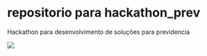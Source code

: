 # repositorio para  hackathon_prev

Hackathon para desenvolvimento de soluções para previdencia

![](http://i.picasion.com/pic90/3ccc463fbf19dbfc9406a9afbc54640b.gif)

